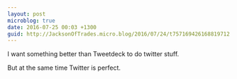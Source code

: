 ```yaml
---
layout: post
microblog: true
date: 2016-07-25 00:03 +1300
guid: http://JacksonOfTrades.micro.blog/2016/07/24/t757169426168819712.html
---
```

I want something better than Tweetdeck to do twitter stuff.

But at the same time Twitter is perfect.
